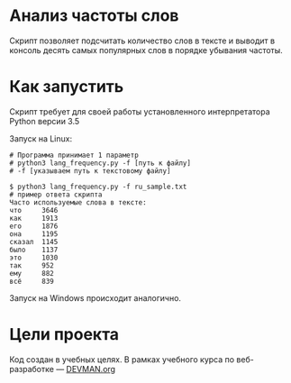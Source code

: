 # Анализ частоты слов

Скрипт позволяет подсчитать количество слов в тексте и выводит в консоль десять самых популярных слов в порядке убывания частоты. 

# Как запустить

Скрипт требует для своей работы установленного интерпретатора Python версии 3.5

Запуск на Linux:

```#!bash
# Программа принимает 1 параметр
# python3 lang_frequency.py -f [путь к файлу]
# -f [указываем путь к текстовому файлу]

$ python3 lang_frequency.py -f ru_sample.txt
# пример ответа скрипта
Часто используемые слова в тексте:
что     3646
как     1913
его     1876
она     1195
сказал  1145
было    1137
это     1030
так     952
ему     882
всё     839

```

Запуск на Windows происходит аналогично.

# Цели проекта

Код создан в учебных целях. В рамках учебного курса по веб-разработке ― [DEVMAN.org](https://devman.org)
